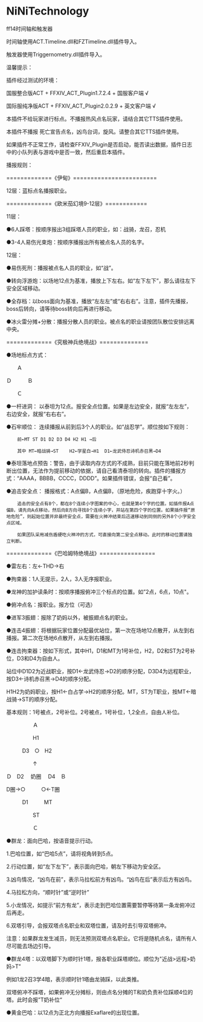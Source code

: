 # NiNiTechnology
  
ff14时间轴和触发器
  
时间轴使用ACT.Timeline.dll和FZTimeline.dll插件导入。
  
触发器使用Triggernometry.dll插件导入。
  
温馨提示：
  
插件经过测试的环境：
  
国服整合版ACT + FFXIV_ACT_Plugin1.7.2.4 + 国服客户端 √
  
国际服纯净版ACT + FFXIV_ACT_Plugin2.0.2.9 + 英文客户端 √
  
本插件不给玩家进行标点。不播报热风点名玩家，请结合其它TTS插件使用。
  
本插件不播报 死亡宣告点名，凶鸟台词，旋风。请整合其它TTS插件使用。
  
如果插件不正常工作，请检查FFXIV_Plugin是否启动，能否读出数据，插件日志中的小队列表与游戏中是否一致，然后重启本插件。
  
播报规则：
  
=============《伊甸》========================
  
12层：蓝标点名播报职业。
  
=============《欧米茄幻境9-12层》============
  
11层：
  
●6人踩塔：按顺序报出3组踩塔人员的职业，如：战骑，龙召，忍机
  
●3-4人易伤光束炮：按顺序播报出所有被点名人员的名字。
  
12层：
  
●易伤死刑：播报被点名人员的职业，如“战”。
  
●转向浮游炮：以场地12点为基准，播放上下左右。如“左下左下”，那么请往左下安全区域移动。
  
●全存档：以boss面向为基准，播放“左左左”或“右右右”。注意，插件先播报，boss后转向，请等待boss转向后再进行移动。
  
●冰火雷分摊+分散：播报分散人员的职业。被点名的职业请按团队散位安排远离中央。
  
=============《究极神兵绝境战》==============
  
●场地标点方式：
  
　　Ａ
  

  
Ｄ　　　Ｂ
  

  
　　Ｃ
  

  
●一杆进洞：	以泰坦为12点。报安全点位置。如果是左边安全，就报“左左左”，右边安全，就报“右右右”。
  
●石牢顺位：	连续播报从前到后3个人的职业。如“战忍学”。顺位按如下规则：
  
		前←MT ST D1 D2 D3 D4 H2 H1 →后
  
		其中 MT←暗战骑→ST    H2←学星白→H1  D1←龙武侍忍诗机赤召黑→D4
  
●泰坦落地点预告：警告，由于读取内存方式的不成熟，目前只能在落地前2秒判断出位置，无法作为提前移动的依据，请自己看清泰坦的转向。插件的播报方式：“AAAA，BBBB，CCCC，DDDD”。如果插件错误，会报“自己看”。
  
●追击安全点：	播报格式：A点偏B，A点偏B，（原地危险，疾跑穿十字火。）
  
		追击的安全点有8个，都在8个连续小字图案的中心，也就是第4个字的位置。如插件报A点偏B，请先向A点移动，然后向B方向寻找8个连续小字，并站在第四个字的位置。如果插件报“原地危险”，则起始位置并非最终安全点，需要在火神冲结束后迅速移动到同侧的另外8个小字安全点区域。
  
		如果团队采用减伤盾硬吃火神冲的方式，可直接向第二安全点移动。此时的移动位置请独立判断。
  
=============《巴哈姆特绝境战》================
  
●雷左右：左←THD→右
  
●拘束器：1人无提示，2人，3人无序报职业。
  
●龙神的加护读条时：按顺序播报俯冲三个标点的位置。如”2点，6点，10点"。
  
●俯冲点名：报职业。报方位（可选）
  
●进军3振翅：报除了奶妈以外，被振翅点名的职业。
  
●连击4振翅：将根据玩家位置分配最优站位，第一次在场地12点散开，从左到右播报。第二次在场地6点散开，从左到右播报。
  
●连击拘束器：按如下形式，其中H1，D1和MT为1号补位，H2，D2和ST为2号补位，D3和D4为自由人。
  
站位中D1D2为近战职业，按D1←龙武侍忍→D2的顺序分配，D3D4为远程职业，按D3←诗机赤召黑→D4的顺序分配。
  
H1H2为奶妈职业，按H1←白占学→H2的顺序分配。MT，ST为T职业，按MT←暗战骑→ST的顺序分配。
  
基本规则：1号被点，2号补位。2号被点，1号补位，1,2全点，自由人补位。
  
　　　　　Ａ
  
　　　　　H1
  
　　　D3　○　H2
  
　　　　　↑
  
Ｄ　D2　 奶圈 　D4　Ｂ
  
 D圈→○　　　○←T圈
  
　　　D1　　　MT
  
　　　　　ST
  
　　　　　Ｃ
  
●群龙：面向巴哈，按语音提示行动。
  
1.巴哈位置，如“巴哈5点”，请将视角转到5点。
  
2.行动位置，如“左下左下”，表示面向巴哈，朝左下移动为安全区。
  
3.凶鸟情况，“凶鸟在前”，表示马拉松前方有凶鸟。“凶鸟在后”表示后方有凶鸟。
  
4.马拉松方向，“顺时针”或“逆时针”
  
5.小龙情况，如提示“前方有龙”，表示走到巴哈位置需要暂停等待第一条龙俯冲过后再走。
  
6.双塔引导，会报双塔点名职业和双塔位置，请及时去引导双塔俯冲。
  
注意：如果群龙发生减员，则无法预测双塔点名职业。它将是随机点名，请所有人尽可能去场边引导。
  
●群龙4塔：以双塔脚下为顺时针1塔，报各职业踩塔顺位。顺位为"近战&gt;远程&gt;奶妈&gt;T"
  
例如1龙2召3学4暗，表示顺时针1塔由龙骑踩，以此类推。
  
双塔俯冲不踩塔，如果俯冲无分摊标，则由点名分摊的T和奶负责补位踩顺4位的塔。此时会报”T奶补位“
  
●黄金巴哈：以12点为正北方向播报Exaflare的出现位置。
  
